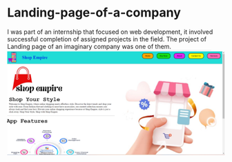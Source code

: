 # Landing-page-of-a-company
I was part of an internship that focused on web development, it involved successful completion of  assigned projects in the field. The project of Landing page of an imaginary company was one of them.
![web](https://github.com/omkar5214/Landing-page-of-a-company/blob/main/landingpage1.png)
